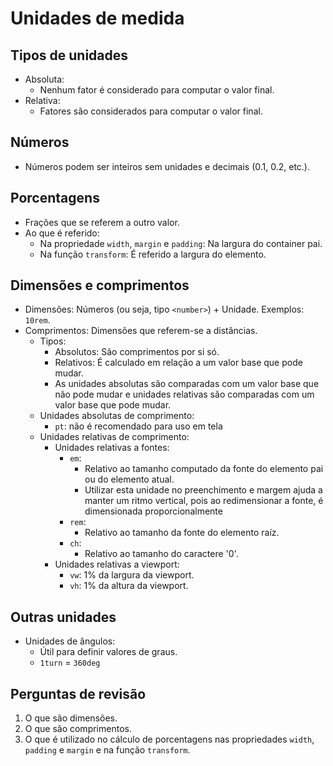 # Unidades de medida

## Tipos de unidades

- Absoluta:
  - Nenhum fator é considerado para computar o valor final.
- Relativa:
  - Fatores são considerados para computar o valor final.

## Números

- Números podem ser inteiros sem unidades e decimais (0.1, 0.2, etc.).

## Porcentagens

- Frações que se referem a outro valor.
- Ao que é referido:
  - Na propriedade `width`, `margin` e `padding`: Na largura do container pai.
  - Na função `transform`: É referido a largura do elemento.

## Dimensões e comprimentos

- Dimensões: Números (ou seja, tipo `<number>`) + Unidade. Exemplos: `10rem`.
- Comprimentos: Dimensões que referem-se a distâncias.
  - Tipos:
    - Absolutos: São comprimentos por si só.
    - Relativos: É calculado em relação a um valor base que pode mudar.
    - As unidades absolutas são comparadas com um valor base que não pode mudar e unidades relativas são comparadas com um valor base que pode mudar.
  - Unidades absolutas de comprimento:
    - `pt`: não é recomendado para uso em tela
  - Unidades relativas de comprimento:
    - Unidades relativas a fontes:
      - `em`:
        - Relativo ao tamanho computado da fonte do elemento pai ou do elemento atual.
        - Utilizar esta unidade no preenchimento e margem ajuda a manter um ritmo vertical, pois ao redimensionar a fonte, é dimensionada proporcionalmente
      - `rem`:
        - Relativo ao tamanho da fonte do elemento raíz.
      - `ch`:
        - Relativo ao tamanho do caractere '0'.
    - Unidades relativas a viewport:
      - `vw`: 1% da largura da viewport.
      - `vh`: 1% da altura da viewport.

## Outras unidades

- Unidades de ângulos:
  - Útil para definir valores de graus.
  - `1turn` = `360deg`

## Perguntas de revisão

1. O que são dimensões.
2. O que são comprimentos.
3. O que é utilizado no cálculo de porcentagens nas propriedades `width`, `padding` e `margin` e na função `transform`.